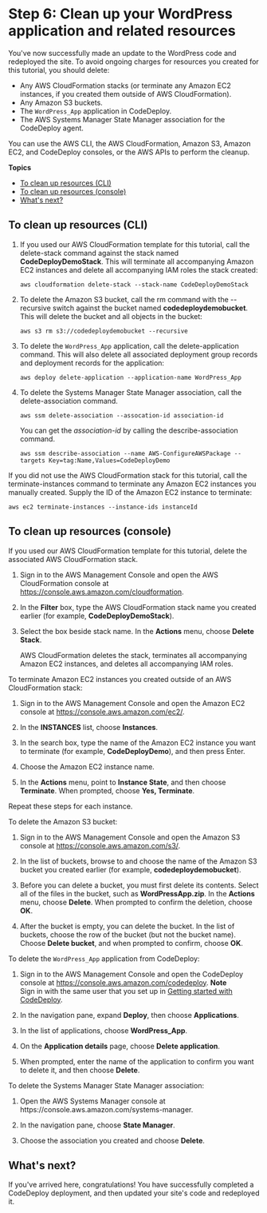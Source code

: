 # Step 6: Clean up your WordPress application and related resources<a name="tutorials-wordpress-clean-up"></a>

You've now successfully made an update to the WordPress code and redeployed the site\. To avoid ongoing charges for resources you created for this tutorial, you should delete:
+ Any AWS CloudFormation stacks \(or terminate any Amazon EC2 instances, if you created them outside of AWS CloudFormation\)\.
+ Any Amazon S3 buckets\.
+ The `WordPress_App` application in CodeDeploy\.
+ The AWS Systems Manager State Manager association for the CodeDeploy agent\.

You can use the AWS CLI, the AWS CloudFormation, Amazon S3, Amazon EC2, and CodeDeploy consoles, or the AWS APIs to perform the cleanup\.

**Topics**
+ [To clean up resources \(CLI\)](#tutorials-wordpress-clean-up-cli)
+ [To clean up resources \(console\)](#tutorials-wordpress-clean-up-console)
+ [What's next?](#tutorials-wordpress-clean-up-whats-next)

## To clean up resources \(CLI\)<a name="tutorials-wordpress-clean-up-cli"></a>

1. If you used our AWS CloudFormation template for this tutorial, call the delete\-stack command against the stack named **CodeDeployDemoStack**\. This will terminate all accompanying Amazon EC2 instances and delete all accompanying IAM roles the stack created:

   ```
   aws cloudformation delete-stack --stack-name CodeDeployDemoStack
   ```

1. To delete the Amazon S3 bucket, call the rm command with the \-\-recursive switch against the bucket named **codedeploydemobucket**\. This will delete the bucket and all objects in the bucket:

   ```
   aws s3 rm s3://codedeploydemobucket --recursive
   ```

1. To delete the `WordPress_App` application, call the delete\-application command\. This will also delete all associated deployment group records and deployment records for the application:

   ```
   aws deploy delete-application --application-name WordPress_App
   ```

1. To delete the Systems Manager State Manager association, call the delete\-association command\.

   ```
   aws ssm delete-association --assocation-id association-id
   ```

   You can get the *association\-id* by calling the describe\-association command\.

   ```
   aws ssm describe-association --name AWS-ConfigureAWSPackage --targets Key=tag:Name,Values=CodeDeployDemo
   ```

If you did not use the AWS CloudFormation stack for this tutorial, call the terminate\-instances command to terminate any Amazon EC2 instances you manually created\. Supply the ID of the Amazon EC2 instance to terminate:

```
aws ec2 terminate-instances --instance-ids instanceId
```

## To clean up resources \(console\)<a name="tutorials-wordpress-clean-up-console"></a>

If you used our AWS CloudFormation template for this tutorial, delete the associated AWS CloudFormation stack\.

1. Sign in to the AWS Management Console and open the AWS CloudFormation console at [https://console\.aws\.amazon\.com/cloudformation](https://console.aws.amazon.com/cloudformation/)\.

1. In the **Filter** box, type the AWS CloudFormation stack name you created earlier \(for example, **CodeDeployDemoStack**\)\.

1. Select the box beside stack name\. In the **Actions** menu, choose **Delete Stack**\.

   AWS CloudFormation deletes the stack, terminates all accompanying Amazon EC2 instances, and deletes all accompanying IAM roles\.

To terminate Amazon EC2 instances you created outside of an AWS CloudFormation stack:

1. Sign in to the AWS Management Console and open the Amazon EC2 console at [https://console\.aws\.amazon\.com/ec2/](https://console.aws.amazon.com/ec2/)\.

1. In the **INSTANCES** list, choose **Instances**\.

1. In the search box, type the name of the Amazon EC2 instance you want to terminate \(for example, **CodeDeployDemo**\), and then press Enter\.

1. Choose the Amazon EC2 instance name\.

1. In the **Actions** menu, point to **Instance State**, and then choose **Terminate**\. When prompted, choose **Yes, Terminate**\. 

Repeat these steps for each instance\.

To delete the Amazon S3 bucket:

1. Sign in to the AWS Management Console and open the Amazon S3 console at [https://console\.aws\.amazon\.com/s3/](https://console.aws.amazon.com/s3/)\.

1. In the list of buckets, browse to and choose the name of the Amazon S3 bucket you created earlier \(for example, **codedeploydemobucket**\)\.

1. Before you can delete a bucket, you must first delete its contents\. Select all of the files in the bucket, such as **WordPressApp\.zip**\. In the **Actions** menu, choose **Delete**\. When prompted to confirm the deletion, choose **OK**\. 

1. After the bucket is empty, you can delete the bucket\. In the list of buckets, choose the row of the bucket \(but not the bucket name\)\. Choose **Delete bucket**, and when prompted to confirm, choose **OK**\. 

To delete the `WordPress_App` application from CodeDeploy:

1. Sign in to the AWS Management Console and open the CodeDeploy console at [https://console\.aws\.amazon\.com/codedeploy](https://console.aws.amazon.com/codedeploy)\.
**Note**  
Sign in with the same user that you set up in [Getting started with CodeDeploy](getting-started-codedeploy.md)\.

1. In the navigation pane, expand **Deploy**, then choose **Applications**\.

1. In the list of applications, choose **WordPress\_App**\.

1. On the **Application details** page, choose **Delete application**\.

1. When prompted, enter the name of the application to confirm you want to delete it, and then choose **Delete**\. 

To delete the Systems Manager State Manager association:

1. Open the AWS Systems Manager console at https://console\.aws\.amazon\.com/systems\-manager\.

1. In the navigation pane, choose **State Manager**\.

1. Choose the association you created and choose **Delete**\.

## What's next?<a name="tutorials-wordpress-clean-up-whats-next"></a>

If you've arrived here, congratulations\! You have successfully completed a CodeDeploy deployment, and then updated your site's code and redeployed it\. 